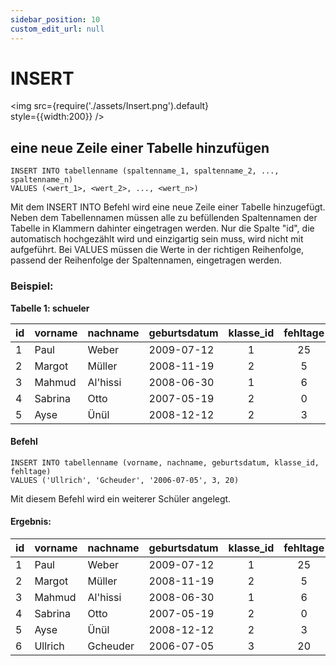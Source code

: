 ```yaml
---
sidebar_position: 10
custom_edit_url: null
---
```

# INSERT

<img
  src={require('./assets/Insert.png').default}  
  style={{width:200}}
/>

## eine neue Zeile einer Tabelle hinzufügen

```
INSERT INTO tabellenname (spaltenname_1, spaltenname_2, ..., spaltenname_n) 
VALUES (<wert_1>, <wert_2>, ..., <wert_n>)
```
Mit dem INSERT INTO Befehl wird eine neue Zeile einer Tabelle hinzugefügt. Neben dem Tabellennamen müssen alle zu befüllenden Spaltennamen der Tabelle in Klammern dahinter eingetragen werden. Nur die Spalte "id", die automatisch hochgezählt wird und einzigartig sein muss, wird nicht mit aufgeführt. Bei VALUES müssen die Werte in der richtigen Reihenfolge, passend der Reihenfolge der Spaltennamen, eingetragen werden.


### Beispiel:

**Tabelle 1: schueler**

|id| vorname   | nachname | geburtsdatum | klasse_id | fehltage |
|--|--------   | -------- | ------------ | :-------: |:-:|
|1 | Paul      | Weber    | 2009-07-12   |     1     |25|
|2 | Margot    | Müller   | 2008-11-19   |     2     |5|
|3 | Mahmud    | Al'hissi | 2008-06-30   |     1     |6|
|4 | Sabrina   |  Otto    | 2007-05-19   |     2     |0|
|5 | Ayse      | Ünül     | 2008-12-12   |     2     |3|

#### Befehl


```
INSERT INTO tabellenname (vorname, nachname, geburtsdatum, klasse_id, fehltage) 
VALUES ('Ullrich', 'Gcheuder', '2006-07-05', 3, 20)
```
Mit diesem Befehl wird ein weiterer Schüler angelegt.

#### Ergebnis:

|id| vorname   | nachname | geburtsdatum | klasse_id | fehltage |
|--|--------   | -------- | ------------ | :-------: |:-:|
|1 | Paul      | Weber    | 2009-07-12   |     1     |25|
|2 | Margot    | Müller   | 2008-11-19   |     2     |5|
|3 | Mahmud    | Al'hissi | 2008-06-30   |     1     |6|
|4 | Sabrina   |  Otto    | 2007-05-19   |     2     |0|
|5 | Ayse      | Ünül     | 2008-12-12   |     2     |3|
|6 | Ullrich   | Gcheuder     | 2006-07-05   |     3     |20|


